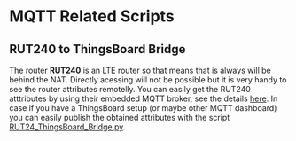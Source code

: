 # MQTT Related Scripts

## RUT240 to ThingsBoard Bridge

The router __RUT240__ is an LTE router so that means that is always will be behind the NAT. Directly acessing will not be possible but it is very handy to see the router attributes remotelly.
You can easily get the RUT240 atttributes by using their embedded MQTT broker, see the details [here](https://wiki.teltonika-networks.com/view/RUT240_MQTT). 
In case if you have a ThingsBoard setup (or maybe other MQTT dashboard) you can easily publish the obtained attributes with the script [RUT24_ThingsBoard_Bridge.py](https://github.com/aattila/mqtt/blob/master/RUT24_ThingsBoard_Bridge.py).

